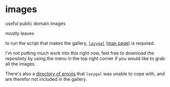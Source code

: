 # images

useful public domain images

mostly leaves

to run the script that makes the gallery, [`lazygal`](https://github.com/niol/lazygal) ([man page](https://www.mankier.com/1/lazygal)) is required. 

I'm not putting much work into this right now, feel free to download the repositoty by using the menu in the top right corner if you would like to grab all the images. 

There's also a [directory of emojis](https://github.com/pskyhx/kratom-gallery/tree/main/emojis) that `lazygal` was unable to cope with, and are therefor not included in the gallery.
